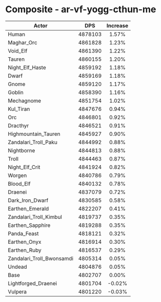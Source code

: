 # Composite - ar-vf-yogg-cthun-me
| Actor | DPS | Increase |
|---|:---:|:---:|
|Human|4878103|1.57%|
|Maghar_Orc|4861828|1.23%|
|Void_Elf|4861390|1.22%|
|Tauren|4860155|1.20%|
|Night_Elf_Haste|4859192|1.18%|
|Dwarf|4859169|1.18%|
|Gnome|4859120|1.17%|
|Goblin|4858390|1.16%|
|Mechagnome|4851754|1.02%|
|Kul_Tiran|4847676|0.94%|
|Orc|4846801|0.92%|
|Dracthyr|4846521|0.91%|
|Highmountain_Tauren|4845927|0.90%|
|Zandalari_Troll_Paku|4844992|0.88%|
|Nightborne|4844813|0.88%|
|Troll|4844463|0.87%|
|Night_Elf_Crit|4841924|0.82%|
|Worgen|4840786|0.79%|
|Blood_Elf|4840132|0.78%|
|Draenei|4837079|0.72%|
|Dark_Iron_Dwarf|4830585|0.58%|
|Earthen_Emerald|4822207|0.41%|
|Zandalari_Troll_Kimbul|4819737|0.35%|
|Earthen_Sapphire|4819288|0.35%|
|Panda_Feast|4818121|0.32%|
|Earthen_Onyx|4816914|0.30%|
|Earthen_Ruby|4816537|0.29%|
|Zandalari_Troll_Bwonsamdi|4805314|0.05%|
|Undead|4804876|0.05%|
|Base|4802707|0.00%|
|Lightforged_Draenei|4801704|-0.02%|
|Vulpera|4801220|-0.03%|

